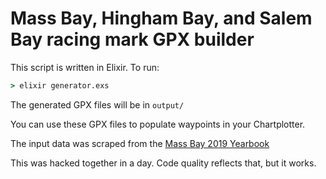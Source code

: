 # Mass Bay, Hingham Bay, and Salem Bay racing mark GPX builder

This script is written in Elixir. To run:

```cmd
> elixir generator.exs
```

The generated GPX files will be in `output/`

You can use these GPX files to populate waypoints in your Chartplotter.

The input data was scraped from the [Mass Bay 2019 Yearbook](http://www.massbaysailing.org/page/news/yearbook)

This was hacked together in a day. Code quality reflects that, but it works.